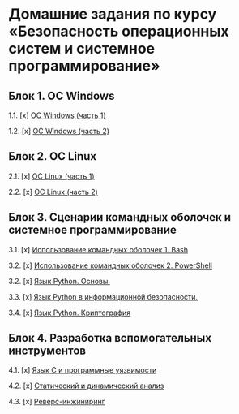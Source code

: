 # Домашние задания по курсу «Безопасность операционных систем и системное программирование»

## Блок 1. ОС Windows

1.1. [x] [ОС Windows (часть 1)](01_win)

1.2. [x] [ОС Windows (часть 2)](02_win)

## Блок 2. ОС Linux

2.1. [x] [ОС Linux (часть 1)](03_nix)

2.2. [x] [ОС Linux (часть 2)](04_nix)

## Блок 3. Сценарии командных оболочек и системное программирование

3.1. [x] [Использование командных оболочек 1. Bash](05_shell)

3.2. [x] [Использование командных оболочек 2. PowerShell](06_shell)

3.2. [x] [Язык Python. Основы.](07_python1)

3.3. [x] [Язык Python в информационной безопасности.](08_python2)

3.4. [x] [Язык Python. Криптография](09_python3)

## Блок 4. Разработка вспомогательных инструментов

4.1. [x] [Язык С и программные уязвимости](10_c)

4.2. [x] [Статический и динамический анализ](11_sd)

4.3. [x] [Реверс-инжиниринг](12_reverse)

